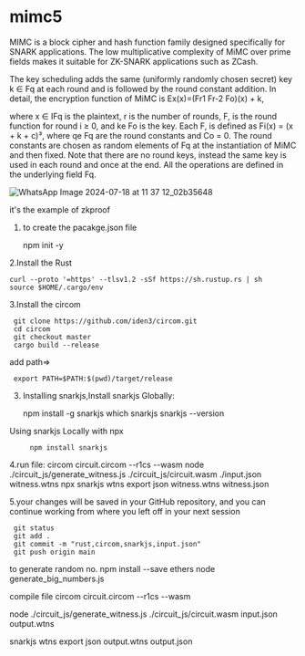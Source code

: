 # mimc5



MIMC is a block cipher and hash function family designed specifically for SNARK applications. The low multiplicative complexity of MiMC over prime fields makes it suitable for ZK-SNARK applications such as ZCash.

The key scheduling adds the same (uniformly randomly chosen secret) key k ∈ Fq at each round and is followed by the round constant addition. In detail, the encryption function of MiMC is Ex(x)=(Fr1 Fr-2 Fo)(x) + k,

where x ∈ IFq is the plaintext, r is the number of rounds, F, is the round function for round i ≥ 0, and ke Fo is the key. Each F, is defined as Fi(x) = (x + k + c)³, where qe Fq are the round constants and Co = 0. The round constants are chosen as random elements of Fq at the instantiation of MiMC and then fixed. Note that there are no round keys, instead the same key is used in each round and once at the end. All the operations are defined in the underlying field Fq.

![WhatsApp Image 2024-07-18 at 11 37 12_02b35648](https://github.com/user-attachments/assets/e884072e-2279-4e85-941d-308053b7000c)



it's the example of zkproof
1. to create the pacakge.json file 

    npm init -y

2.Install the Rust 
   
    curl --proto '=https' --tlsv1.2 -sSf https://sh.rustup.rs | sh
    source $HOME/.cargo/env
    

3.Install the circom

     git clone https://github.com/iden3/circom.git
     cd circom
     git checkout master
     cargo build --release
add path=>
     
     
     export PATH=$PATH:$(pwd)/target/release

3. Installing snarkjs,Install snarkjs Globally:


      npm install -g snarkjs
      which snarkjs
      snarkjs --version

  Using snarkjs Locally with npx
        
         npm install snarkjs


4.run file:
     circom circuit.circom --r1cs --wasm
     node ./circuit_js/generate_witness.js ./circuit_js/circuit.wasm ./input.json witness.wtns
     npx snarkjs wtns export json witness.wtns witness.json

5.your changes will be saved in your GitHub repository, and you can continue working from where you left off in your next session

     git status
     git add .
     git commit -m "rust,circom,snarkjs,input.json"
     git push origin main


to generate random no.
 npm install --save ethers
 node generate_big_numbers.js

 compile file
 circom circuit.circom --r1cs --wasm

 node ./circuit_js/generate_witness.js ./circuit_js/circuit.wasm input.json output.wtns

snarkjs wtns export json output.wtns output.json
